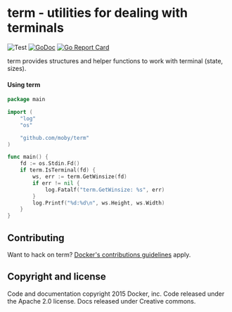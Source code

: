 # term - utilities for dealing with terminals

![Test](https://github.com/moby/term/workflows/Test/badge.svg) [![GoDoc](https://godoc.org/github.com/moby/term?status.svg)](https://godoc.org/github.com/moby/term) [![Go Report Card](https://goreportcard.com/badge/github.com/moby/term)](https://goreportcard.com/report/github.com/moby/term)

term provides structures and helper functions to work with terminal (state, sizes).

#### Using term

```go
package main

import (
	"log"
	"os"

	"github.com/moby/term"
)

func main() {
	fd := os.Stdin.Fd()
	if term.IsTerminal(fd) {
		ws, err := term.GetWinsize(fd)
		if err != nil {
			log.Fatalf("term.GetWinsize: %s", err)
		}
		log.Printf("%d:%d\n", ws.Height, ws.Width)
	}
}
```

## Contributing

Want to hack on term? [Docker's contributions guidelines](https://github.com/moby/moby/blob/master/CONTRIBUTING.md) apply.

## Copyright and license
Code and documentation copyright 2015 Docker, inc. Code released under the Apache 2.0 license. Docs released under Creative commons.
